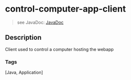 # control-computer-app-client
> see JavaDoc: [JavaDoc](docs/javadoc/index.html)

## Description
Client used to control a computer hosting the webapp

### Tags
[Java, Application]
